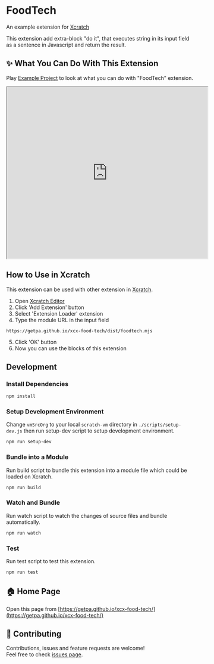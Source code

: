 # FoodTech
An example extension for [Xcratch](https://xcratch.github.io/)

This extension add extra-block "do it", that executes string in its input field as a sentence in Javascript and return the result.


## ✨ What You Can Do With This Extension

Play [Example Project](https://xcratch.github.io/editor/#https://getpa.github.io/xcx-food-tech/projects/example.sb3) to look at what you can do with "FoodTech" extension. 
<iframe src="https://xcratch.github.io/editor/player#https://getpa.github.io/xcx-food-tech/projects/example.sb3" width="540px" height="460px"></iframe>


## How to Use in Xcratch

This extension can be used with other extension in [Xcratch](https://xcratch.github.io/). 
1. Open [Xcratch Editor](https://xcratch.github.io/editor)
2. Click 'Add Extension' button
3. Select 'Extension Loader' extension
4. Type the module URL in the input field 
```
https://getpa.github.io/xcx-food-tech/dist/foodtech.mjs
```
5. Click 'OK' button
6. Now you can use the blocks of this extension


## Development

### Install Dependencies

```sh
npm install
```

### Setup Development Environment

Change ```vmSrcOrg``` to your local ```scratch-vm``` directory in ```./scripts/setup-dev.js``` then run setup-dev script to setup development environment.

```sh
npm run setup-dev
```

### Bundle into a Module

Run build script to bundle this extension into a module file which could be loaded on Xcratch.

```sh
npm run build
```

### Watch and Bundle

Run watch script to watch the changes of source files and bundle automatically.

```sh
npm run watch
```

### Test

Run test script to test this extension.

```sh
npm run test
```


## 🏠 Home Page

Open this page from [https://getpa.github.io/xcx-food-tech/](https://getpa.github.io/xcx-food-tech/)


## 🤝 Contributing

Contributions, issues and feature requests are welcome!<br />Feel free to check [issues page](https://github.com/getpa/xcx-food-tech/issues). 
